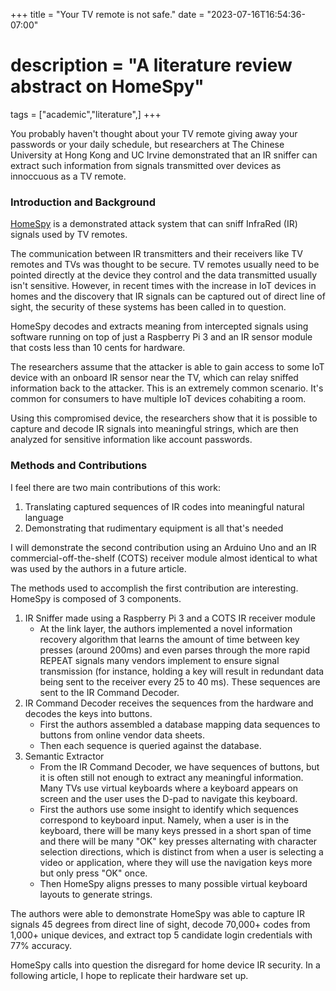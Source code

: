 +++
title = "Your TV remote is not safe."
date = "2023-07-16T16:54:36-07:00"
# description = "A literature review abstract on HomeSpy"

tags = ["academic","literature",]
+++

You probably haven't thought about your TV remote giving away your passwords or your daily schedule, but researchers at The Chinese University at Hong Kong and UC Irvine demonstrated that an IR sniffer can extract such information from signals transmitted over devices as innoccuous as a TV remote.

### Introduction and Background

[HomeSpy](https://www.usenix.org/system/files/sec23summer_97-huang-prepub.pdf) is a demonstrated attack system that can sniff InfraRed \(IR\) signals used by TV remotes.

The communication between IR transmitters and their receivers like TV remotes and TVs was thought to be secure. TV remotes usually need to be pointed directly at the device they control and the data transmitted usually isn't sensitive. However, in recent times with the increase in IoT devices in homes and the discovery that IR signals can be captured out of direct line of sight, the security of these systems has been called in to question.

HomeSpy decodes and extracts meaning from intercepted signals using software running on top of just a Raspberry Pi 3 and an IR sensor module that costs less than 10 cents for hardware.

The researchers assume that the attacker is able to gain access to some IoT device with an onboard IR sensor near the TV, which can relay sniffed information back to the attacker. This is an extremely common scenario. It's common for consumers to have multiple IoT devices cohabiting a room.

Using this compromised device, the researchers show that it is possible to capture and decode IR signals into meaningful strings, which are then analyzed for sensitive information like account passwords.


### Methods and Contributions

I feel there are two main contributions of this work:

1. Translating captured sequences of IR codes into meaningful natural language
2. Demonstrating that rudimentary equipment is all that's needed

I will demonstrate the second contribution using an Arduino Uno and an IR commercial-off-the-shelf (COTS) receiver module almost identical to what was used by the authors in a future article.

The methods used to accomplish the first contribution are interesting. HomeSpy is composed of 3 components.

1. IR Sniffer made using a Raspberry Pi 3 and a COTS IR receiver module
    - At the link layer, the authors implemented a novel information recovery algorithm that learns the amount of time between key presses \(around 200ms\) and even parses through the more rapid REPEAT signals many vendors implement to ensure signal transmission (for instance, holding a key will result in redundant data being sent to the receiver every 25 to 40 ms). These sequences are sent to the IR Command Decoder.
2. IR Command Decoder receives the sequences from the hardware and decodes the keys into buttons. 
    - First the authors assembled a database mapping data sequences to buttons from online vendor data sheets.
    - Then each sequence is queried against the database.
3. Semantic Extractor
    - From the IR Command Decoder, we have sequences of buttons, but it is often still not enough to extract any meaningful information. Many TVs use virtual keyboards where a keyboard appears on screen and the user uses the D-pad to navigate this keyboard.
    - First the authors use some insight to identify which sequences correspond to keyboard input. Namely, when a user is in the keyboard, there will be many keys pressed in a short span of time and there will be many "OK" key presses alternating with character selection directions, which is distinct from when a user is selecting a video or application, where they will use the navigation keys more but only press "OK" once.
    - Then HomeSpy aligns presses to many possible virtual keyboard layouts to generate strings.

The authors were able to demonstrate HomeSpy was able to capture IR signals 45 degrees from direct line of sight, decode 70,000+ codes from 1,000+ unique devices, and extract top 5 candidate login credentials with 77% accuracy.

HomeSpy calls into question the disregard for home device IR security. In a following article, I hope to replicate their hardware set up.